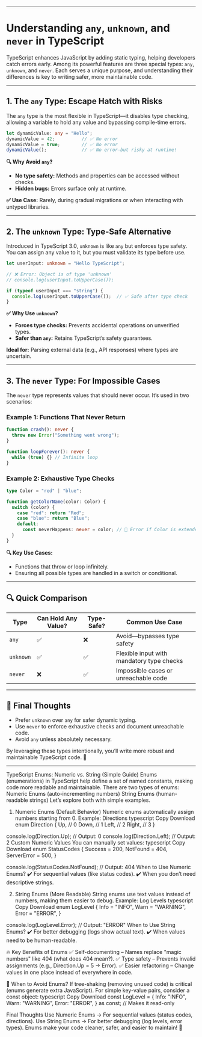 

---

# Understanding `any`, `unknown`, and `never` in TypeScript

TypeScript enhances JavaScript by adding static typing, helping developers catch errors early. Among its powerful features are three special types: `any`, `unknown`, and `never`. Each serves a unique purpose, and understanding their differences is key to writing safer, more maintainable code.

---

## 1. The `any` Type: Escape Hatch with Risks

The `any` type is the most flexible in TypeScript—it disables type checking, allowing a variable to hold any value and bypassing compile-time errors.

```typescript
let dynamicValue: any = "Hello";
dynamicValue = 42;          // ✅ No error  
dynamicValue = true;        // ✅ No error  
dynamicValue();             // ✅ No error—but risky at runtime!
```

**🔍 Why Avoid `any`?**

* **No type safety:** Methods and properties can be accessed without checks.
* **Hidden bugs:** Errors surface only at runtime.

**✅ Use Case:** Rarely, during gradual migrations or when interacting with untyped libraries.

---

## 2. The `unknown` Type: Type-Safe Alternative

Introduced in TypeScript 3.0, `unknown` is like `any` but enforces type safety. You can assign any value to it, but you must validate its type before use.

```typescript
let userInput: unknown = "Hello TypeScript";

// ❌ Error: Object is of type 'unknown'
// console.log(userInput.toUpperCase());

if (typeof userInput === "string") {
  console.log(userInput.toUpperCase());  // ✅ Safe after type check
}
```

**✅ Why Use `unknown`?**

* **Forces type checks:** Prevents accidental operations on unverified types.
* **Safer than `any`:** Retains TypeScript’s safety guarantees.

**Ideal for:** Parsing external data (e.g., API responses) where types are uncertain.

---

## 3. The `never` Type: For Impossible Cases

The `never` type represents values that should never occur. It’s used in two scenarios:

### Example 1: Functions That Never Return

```typescript
function crash(): never {
  throw new Error("Something went wrong");
}

function loopForever(): never {
  while (true) {} // Infinite loop
}
```

### Example 2: Exhaustive Type Checks

```typescript
type Color = "red" | "blue";

function getColorName(color: Color) {
  switch (color) {
    case "red": return "Red";
    case "blue": return "Blue";
    default:
      const neverHappens: never = color; // 🚨 Error if Color is extended
  }
}
```

**🔍 Key Use Cases:**

* Functions that throw or loop infinitely.
* Ensuring all possible types are handled in a switch or conditional.

---

## 🔍 Quick Comparison

| Type      | Can Hold Any Value? | Type-Safe? | Common Use Case                           |
| --------- | ------------------- | ---------- | ----------------------------------------- |
| `any`     | ✅                   | ❌          | Avoid—bypasses type safety                |
| `unknown` | ✅                   | ✅          | Flexible input with mandatory type checks |
| `never`   | ❌                   | ✅          | Impossible cases or unreachable code      |

---

## 🧠 Final Thoughts

* Prefer `unknown` over `any` for safer dynamic typing.
* Use `never` to enforce exhaustive checks and document unreachable code.
* Avoid `any` unless absolutely necessary.

By leveraging these types intentionally, you’ll write more robust and maintainable TypeScript code. 🚀

---
TypeScript Enums: Numeric vs. String (Simple Guide)
Enums (enumerations) in TypeScript help define a set of named constants, making code more readable and maintainable.
There are two types of enums:
Numeric Enums (auto-incrementing numbers)
String Enums (human-readable strings)
Let’s explore both with simple examples.

1. Numeric Enums (Default Behavior)
Numeric enums automatically assign numbers starting from 0.
Example: Directions
typescript
Copy
Download
enum Direction {
  Up,    // 0
  Down,  // 1
  Left,  // 2
  Right, // 3
}

console.log(Direction.Up); // Output: 0
console.log(Direction.Left); // Output: 2
Custom Numeric Values
You can manually set values:
typescript
Copy
Download
enum StatusCodes {
  Success = 200,
  NotFound = 404,
  ServerError = 500,
}

console.log(StatusCodes.NotFound); // Output: 404
When to Use Numeric Enums?
✔️ For sequential values (like status codes).
✔️ When you don’t need descriptive strings.

2. String Enums (More Readable)
String enums use text values instead of numbers, making them easier to debug.
Example: Log Levels
typescript
Copy
Download
enum LogLevel {
  Info = "INFO",
  Warn = "WARNING",
  Error = "ERROR",
}

console.log(LogLevel.Error); // Output: "ERROR"
When to Use String Enums?
✔️ For better debugging (logs show actual text).
✔️ When values need to be human-readable.

🔥 Key Benefits of Enums
✅ Self-documenting – Names replace "magic numbers" like 404 (what does 404 mean?).
✅ Type safety – Prevents invalid assignments (e.g., Direction.Up = 5 → Error).
✅ Easier refactoring – Change values in one place instead of everywhere in code.

🚫 When to Avoid Enums?
If tree-shaking (removing unused code) is critical (enums generate extra JavaScript).
For simple key-value pairs, consider a const object:
typescript
Copy
Download
const LogLevel = {
  Info: "INFO",
  Warn: "WARNING",
  Error: "ERROR",
} as const; // Makes it read-only

Final Thoughts
Use Numeric Enums → For sequential values (status codes, directions).
Use String Enums → For better debugging (log levels, error types).
Enums make your code cleaner, safer, and easier to maintain! 🚀


